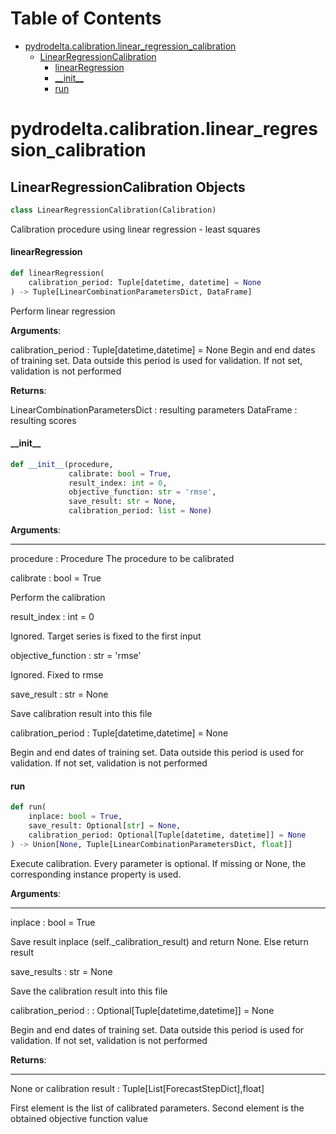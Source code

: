 # Table of Contents

* [pydrodelta.calibration.linear\_regression\_calibration](#pydrodelta.calibration.linear_regression_calibration)
  * [LinearRegressionCalibration](#pydrodelta.calibration.linear_regression_calibration.LinearRegressionCalibration)
    * [linearRegression](#pydrodelta.calibration.linear_regression_calibration.LinearRegressionCalibration.linearRegression)
    * [\_\_init\_\_](#pydrodelta.calibration.linear_regression_calibration.LinearRegressionCalibration.__init__)
    * [run](#pydrodelta.calibration.linear_regression_calibration.LinearRegressionCalibration.run)

<a id="pydrodelta.calibration.linear_regression_calibration"></a>

# pydrodelta.calibration.linear\_regression\_calibration

<a id="pydrodelta.calibration.linear_regression_calibration.LinearRegressionCalibration"></a>

## LinearRegressionCalibration Objects

```python
class LinearRegressionCalibration(Calibration)
```

Calibration procedure using linear regression - least squares

<a id="pydrodelta.calibration.linear_regression_calibration.LinearRegressionCalibration.linearRegression"></a>

#### linearRegression

```python
def linearRegression(
    calibration_period: Tuple[datetime, datetime] = None
) -> Tuple[LinearCombinationParametersDict, DataFrame]
```

Perform linear regression

**Arguments**:

  calibration_period : Tuple[datetime,datetime] = None
  Begin and end dates of training set. Data outside this period is used for validation. If not set, validation is not performed
  

**Returns**:

  LinearCombinationParametersDict : resulting parameters
  DataFrame : resulting scores

<a id="pydrodelta.calibration.linear_regression_calibration.LinearRegressionCalibration.__init__"></a>

#### \_\_init\_\_

```python
def __init__(procedure,
             calibrate: bool = True,
             result_index: int = 0,
             objective_function: str = 'rmse',
             save_result: str = None,
             calibration_period: list = None)
```

**Arguments**:

  -----------
  procedure : Procedure
  The procedure to be calibrated
  
  calibrate : bool = True
  
  Perform the calibration
  
  result_index : int = 0
  
  Ignored. Target series is fixed to the first input
  
  objective_function : str = 'rmse'
  
  Ignored. Fixed to rmse
  
  save_result : str = None
  
  Save calibration result into this file
  
  calibration_period : Tuple[datetime,datetime] = None
  
  Begin and end dates of training set. Data outside this period is used for validation. If not set, validation is not performed

<a id="pydrodelta.calibration.linear_regression_calibration.LinearRegressionCalibration.run"></a>

#### run

```python
def run(
    inplace: bool = True,
    save_result: Optional[str] = None,
    calibration_period: Optional[Tuple[datetime, datetime]] = None
) -> Union[None, Tuple[LinearCombinationParametersDict, float]]
```

Execute calibration. Every parameter is optional. If missing or None, the corresponding instance property is used.

**Arguments**:

  -----------
  inplace : bool = True
  
  Save result inplace (self._calibration_result) and return None. Else return result
  
  save_results : str = None
  
  Save the calibration result into this file
  
  calibration_period : : Optional[Tuple[datetime,datetime]] = None
  
  Begin and end dates of training set. Data outside this period is used for validation. If not set, validation is not performed
  

**Returns**:

  --------
  None or calibration result : Tuple[List[ForecastStepDict],float]
  
  First element is the list of calibrated parameters. Second element is the obtained objective function value

